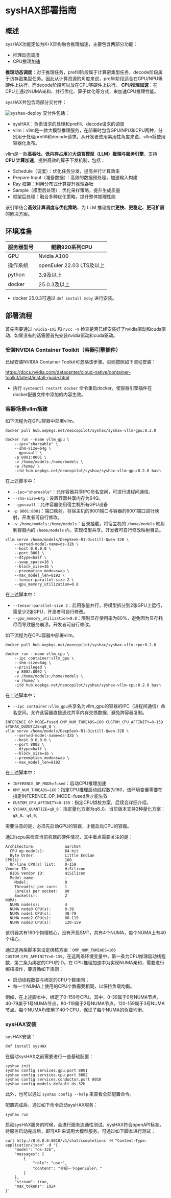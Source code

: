 # sysHAX部署指南

## 概述

sysHAX功能定位为K+X异构融合推理加速，主要包含两部分功能：

- 推理动态调度
- CPU推理加速

**推理动态调度**：对于推理任务，prefill阶段属于计算密集型任务，decode阶段属于访存密集型任务。因此从计算资源的角度来说，prefill阶段适合在GPU/NPU等硬件上执行，而decode阶段可以放在CPU等硬件上执行。
**CPU推理加速**：在CPU上通过NUMA亲和、并行优化、算子优化等方式，来加速CPU推理性能。

sysHAX共包含两部分交付件：

![syshax-deploy](pictures/syshax-deploy.png "syshax-deploy")
交付件包括：

- sysHAX：负责请求的处理和prefill、decode请求的调度
- vllm：vllm是一款大模型推理服务，在部署时包含GPU/NPU和CPU两种，分别用于处理prefill和decode请求。从开发者使用易用性角度来说，vllm将使用容器化发布。

vllm是一款**高吞吐、低内存占用**的**大语言模型（LLM）推理与服务引擎**，支持**CPU 计算加速**，提供高效的算子下发机制，包括：

- Schedule（调度）：优化任务分发，提高并行计算效率
- Prepare Input（准备数据）：高效的数据预处理，加速输入构建
- Ray 框架：利用分布式计算提升推理吞吐
- Sample（模型后处理）：优化采样策略，提升生成质量
- 框架后处理：融合多种优化策略，提升整体推理性能

该引擎结合**高效计算调度与优化策略**，为 LLM 推理提供**更快、更稳定、更可扩展**的解决方案。

## 环境准备

| 服务器型号  |  鲲鹏920系列CPU                           |
| ---------- | ----------------------------------------- |
| GPU        |  Nvidia A100                              |
| 操作系统    | openEuler 22.03 LTS及以上                 |
| python     | 3.9及以上                                 |
| docker     | 25.0.3及以上                              |

- docker 25.0.3可通过 `dnf install moby` 进行安装。

## 部署流程

首先需要通过 `nvidia-smi` 和 `nvcc -V` 检查是否已经安装好了nvidia驱动和cuda驱动，如果没有的话需要首先安装nvidia驱动和cuda驱动。

### 安装NVIDIA Container Toolkit（容器引擎插件）

已经安装NVIDIA Container Toolkit可忽略该步骤。否则按照如下流程安装：

<https://docs.nvidia.com/datacenter/cloud-native/container-toolkit/latest/install-guide.html>

- 执行 `systemctl restart docker` 命令重启docker，使容器引擎插件在docker配置文件中添加的内容生效。

### 容器场景vllm搭建

如下流程为在GPU容器中部署vllm。

```shell
docker pull hub.oepkgs.net/neocopilot/syshax/syshax-vllm-gpu:0.2.0

docker run --name vllm_gpu \
    --ipc="shareable" \
    --shm-size=64g \
    --gpus=all \
    -p 8001:8001 \
    -v /home/models:/home/models \
    -w /home/ \
    -itd hub.oepkgs.net/neocopilot/syshax/syshax-vllm-gpu:0.2.0 bash
```

在上述脚本中：

- `--ipc="shareable"`：允许容器共享IPC命名空间，可进行进程间通信。
- `--shm-size=64g`：设置容器共享内存为64G。
- `--gpus=all`：允许容器使用宿主机所有GPU设备
- `-p 8001:8001`：端口映射，将宿主机的8001端口与容器的8001端口进行映射，开发者可自行修改。
- `-v /home/models:/home/models`：目录挂载，将宿主机的 `/home/models` 映射到容器内的 `/home/models` 内，实现模型共享。开发者可自行修改映射目录。

```shell
vllm serve /home/models/DeepSeek-R1-Distill-Qwen-32B \
    --served-model-name=ds-32b \
    --host 0.0.0.0 \
    --port 8001 \
    --dtype=half \
    --swap_space=16 \
    --block_size=16 \
    --preemption_mode=swap \
    --max_model_len=8192 \
    --tensor-parallel-size 2 \
    --gpu_memory_utilization=0.8
```

在上述脚本中：

- `--tensor-parallel-size 2`：启用张量并行，将模型拆分到2张GPU上运行，需至少2张GPU，开发者可自行修改。
- `--gpu_memory_utilization=0.8`：限制显存使用率为80%，避免因为显存耗尽而导致服务崩溃，开发者可自行修改。

如下流程为在CPU容器中部署vllm。

```shell
docker pull hub.oepkgs.net/neocopilot/syshax/syshax-vllm-cpu:0.2.0

docker run --name vllm_cpu \
    --ipc container:vllm_gpu \
    --shm-size=64g \
    --privileged \
    -p 8002:8002 \
    -v /home/models:/home/models \
    -w /home/ \
    -itd hub.oepkgs.net/neocopilot/syshax/syshax-vllm-cpu:0.2.0 bash
```

在上述脚本中：

- `--ipc container:vllm_gpu`共享名为vllm_gpu的容器的IPC（进程间通信）命名空间。允许此容器直接通过共享内存交换数据，避免跨容器复制。

```shell
INFERENCE_OP_MODE=fused OMP_NUM_THREADS=160 CUSTOM_CPU_AFFINITY=0-159 SYSHAX_QUANTIZE=q8_0 \
vllm serve /home/models/DeepSeek-R1-Distill-Qwen-32B \
    --served-model-name=ds-32b \
    --host 0.0.0.0 \
    --port 8002 \
    --dtype=half \
    --block_size=16 \
    --preemption_mode=swap \
    --max_model_len=8192
```

在上述脚本中：

- `INFERENCE_OP_MODE=fused`：启动CPU推理加速
- `OMP_NUM_THREADS=160`：指定CPU推理启动线程数为160，该环境变量需要在指定INFERENCE_OP_MODE=fused后才能生效
- `CUSTOM_CPU_AFFINITY=0-159`：指定CPU绑核方案，后续会详细介绍。
- `SYSHAX_QUANTIZE=q8_0`：指定量化方案为q8_0。当前版本支持2种量化方案：`q8_0`、`q4_0`。

需要注意的是，必须先启动GPU的容器，才能启动CPU的容器。

通过lscpu来检查当前机器的硬件情况，其中重点需要关注的是：

```shell
Architecture:             aarch64
  CPU op-mode(s):         64-bit
  Byte Order:             Little Endian
CPU(s):                   160
  On-line CPU(s) list:    0-159
Vendor ID:                HiSilicon
  BIOS Vendor ID:         HiSilicon
  Model name:             -
    Model:                0
    Thread(s) per core:   1
    Core(s) per socket:   80
    Socket(s):            2
NUMA:
  NUMA node(s):           4
  NUMA node0 CPU(s):      0-39
  NUMA node1 CPU(s):      40-79
  NUMA node2 CPU(s):      80-119
  NUMA node3 CPU(s):      120-159
```

该机器共有160个物理核心，没有开启SMT，共有4个NUMA，每个NUMA上有40个核心。

通过这两条脚本来设定绑核方案：`OMP_NUM_THREADS=160 CUSTOM_CPU_AFFINITY=0-159`。在这两条环境变量中，第一条为CPU推理启动线程数，第二条为绑定的CPU的ID。在 CPU推理加速中为实现NUMA亲和，需要进行绑核操作，要遵循如下规则：

- 启动线程数要与绑定的CPU个数相同；
- 每一个NUMA上使用的CPU个数需要相同，以保持负载均衡。

例如，在上述脚本中，绑定了0-159号CPU。其中，0-39属于0号NUMA节点，40-79属于1号NUMA节点，80-119属于2号NUMA节点，120-159属于3号NUMA节点。每个NUMA均使用了40个CPU，保证了每个NUMA的负载均衡。

### sysHAX安装

sysHAX安装：

```shell
dnf install sysHAX
```

在启动sysHAX之前需要进行一些基础配置：

```shell
syshax init
syshax config services.gpu.port 8001
syshax config services.cpu.port 8002
syshax config services.conductor.port 8010
syshax config models.default ds-32b
```

此外，也可以通过 `syshax config --help` 来查看全部配置命令。

配置完成后，通过如下命令启动sysHAX服务：

```shell
syshax run
```

启动sysHAX服务的时候，会进行服务连通性测试。sysHAX符合openAPI标准，待服务启动完成后，即可API来调用大模型服务。可通过如下脚本进行测试：

```shell
curl http://0.0.0.0:8010/v1/chat/completions -H "Content-Type: application/json" -d '{
    "model": "ds-32b",
    "messages": [
        {
            "role": "user",
            "content": "介绍一下openEuler。"
        }
    ],
    "stream": true,
    "max_tokens": 1024
}'
```
